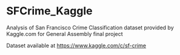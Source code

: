 # SFCrime_Kaggle
Analysis of San Francisco Crime Classification dataset provided by Kaggle.com for General Assembly final project

Dataset available at https://www.kaggle.com/c/sf-crime
